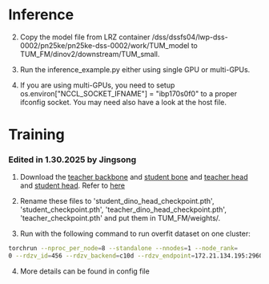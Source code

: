# Inference
2. Copy the model file from LRZ container /dss/dssfs04/lwp-dss-0002/pn25ke/pn25ke-dss-0002/work/TUM_model to TUM_FM/dinov2/downstream/TUM_small.

2. Run the inference_example.py either using single GPU or multi-GPUs.

3. If you are using multi-GPUs, you need to setup os.environ["NCCL_SOCKET_IFNAME"] = "ibp170s0f0" to a proper ifconfig socket. You may need also have a look at the host file.

# Training
### Edited in 1.30.2025 by Jingsong
1. Download the [teacher backbone](https://zenodo.org/records/10406135/files/dinov2_vitg_TCGA_training_59999_teacher_checkpoint.pth?download=1) and [student bone](https://zenodo.org/records/10406135/files/dinov2_vitg_TCGA_training_59999_student_checkpoint.pth?download=1)
and [teacher head](https://zenodo.org/records/10406135/files/dinov2_vitg_TCGA_training_59999_teacher_dino_head_checkpoint.pth?download=1) 
and [student head](https://zenodo.org/records/10406135/files/dinov2_vitg_TCGA_training_59999_student_dino_head_checkpoint.pth?download=1). Refer to [here](https://github.com/beneroth13/dinov2/tree/main)

2. Rename these files to 'student_dino_head_checkpoint.pth', 'student_checkpoint.pth', 'teacher_dino_head_checkpoint.pth', 'teacher_checkpoint.pth' and put them in TUM_FM/weights/.
3. Run with the following command to run overfit dataset on one cluster:
```bash
torchrun --nproc_per_node=8 --standalone --nnodes=1 --node_rank=
0 --rdzv_id=456 --rdzv_backend=c10d --rdzv_endpoint=172.21.134.195:29603 train.py --config-file ../configs/ssl_8GPUS_overfit.yaml
```
4. More details can be found in config file
